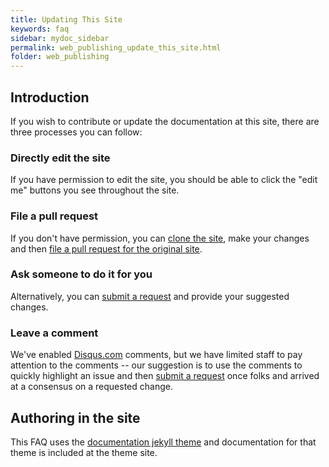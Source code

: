 ```yaml
---
title: Updating This Site
keywords: faq
sidebar: mydoc_sidebar
permalink: web_publishing_update_this_site.html
folder: web_publishing
---
```


## Introduction

If you wish to contribute or update the documentation at this site, there are three processes you can follow:

### Directly edit the site
If you have permission to edit the site, you should be able to click the "edit me" buttons you see throughout the site.

### File a pull request
If you don't have permission, you can [clone the site](https://github.com/Colorado-CompSci-Ugrad/Colorado-CompSci-Ugrad.github.io), make your changes and then [file a pull request for the original site](https://help.github.com/en/articles/creating-a-pull-request-from-a-fork).

### Ask someone to do it for you
Alternatively, you can [submit a request](https://github.com/Colorado-CompSci-Ugrad/Colorado-CompSci-Ugrad.github.io/issues) and provide your suggested changes.

### Leave a comment
We've enabled [Disqus.com](https://disqus.com/) comments, but we have limited staff to pay attention to the comments -- our suggestion is to use the comments to quickly highlight an issue and then
[submit a request](https://github.com/Colorado-CompSci-Ugrad/Colorado-CompSci-Ugrad.github.io/issues)
once folks and arrived at a consensus on a requested change.

## Authoring in the site

This FAQ uses the [documentation jekyll theme](https://idratherbewriting.com/documentation-theme-jekyll/) and documentation
for that theme is included at the theme site.
